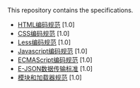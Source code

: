 This repository contains the specifications.

- [HTML编码规范](html.md) <span class="std-rec">[1.0]</span>
- [CSS编码规范](css.md) <span class="std-rec">[1.0]</span>
- [Less编码规范](less.md) <span class="std-rec">[1.0]</span>
- [Javascript编码规范](javascript.md) <span class="std-rec">[1.0]</span>
- [ECMAScript编码规范](es.md) <span class="std-rec">[1.0]</span>
- [E-JSON数据传输标准](e-json.md) <span class="std-rec">[1.0]</span>
- [模块和加载器规范](module.md) <span class="std-rec">[1.0]</span>
